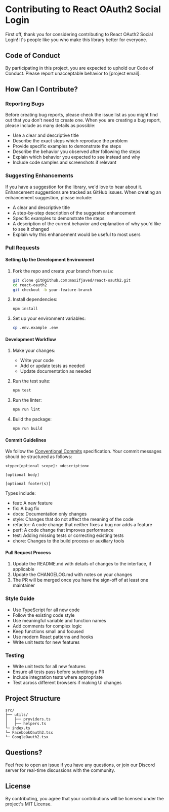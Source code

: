 # Contributing to React OAuth2 Social Login

First off, thank you for considering contributing to React OAuth2 Social Login! It's people like you who make this library better for everyone.

## Code of Conduct

By participating in this project, you are expected to uphold our Code of Conduct. Please report unacceptable behavior to [project email].

## How Can I Contribute?

### Reporting Bugs

Before creating bug reports, please check the issue list as you might find out that you don't need to create one. When you are creating a bug report, please include as many details as possible:

* Use a clear and descriptive title
* Describe the exact steps which reproduce the problem
* Provide specific examples to demonstrate the steps
* Describe the behavior you observed after following the steps
* Explain which behavior you expected to see instead and why
* Include code samples and screenshots if relevant

### Suggesting Enhancements

If you have a suggestion for the library, we'd love to hear about it. Enhancement suggestions are tracked as GitHub issues. When creating an enhancement suggestion, please include:

* A clear and descriptive title
* A step-by-step description of the suggested enhancement
* Specific examples to demonstrate the steps
* A description of the current behavior and explanation of why you'd like to see it changed
* Explain why this enhancement would be useful to most users

### Pull Requests

#### Setting Up the Development Environment

1. Fork the repo and create your branch from `main`:
   ```bash
   git clone git@github.com:maxifjaved/react-oauth2.git
   cd react-oauth2
   git checkout -b your-feature-branch
   ```

2. Install dependencies:
   ```bash
   npm install
   ```

3. Set up your environment variables:
   ```bash
   cp .env.example .env
   ```

#### Development Workflow

1. Make your changes:
    * Write your code
    * Add or update tests as needed
    * Update documentation as needed

2. Run the test suite:
   ```bash
   npm test
   ```

3. Run the linter:
   ```bash
   npm run lint
   ```

4. Build the package:
   ```bash
   npm run build
   ```

#### Commit Guidelines

We follow the [Conventional Commits](https://www.conventionalcommits.org/) specification. Your commit messages should be structured as follows:

```
<type>[optional scope]: <description>

[optional body]

[optional footer(s)]
```

Types include:
* feat: A new feature
* fix: A bug fix
* docs: Documentation only changes
* style: Changes that do not affect the meaning of the code
* refactor: A code change that neither fixes a bug nor adds a feature
* perf: A code change that improves performance
* test: Adding missing tests or correcting existing tests
* chore: Changes to the build process or auxiliary tools

#### Pull Request Process

1. Update the README.md with details of changes to the interface, if applicable
2. Update the CHANGELOG.md with notes on your changes
3. The PR will be merged once you have the sign-off of at least one maintainer

### Style Guide

* Use TypeScript for all new code
* Follow the existing code style
* Use meaningful variable and function names
* Add comments for complex logic
* Keep functions small and focused
* Use modern React patterns and hooks
* Write unit tests for new features

### Testing

* Write unit tests for all new features
* Ensure all tests pass before submitting a PR
* Include integration tests where appropriate
* Test across different browsers if making UI changes

## Project Structure

```
src/
├── utils/
│   ├── providers.ts
│   ├── helpers.ts
└─ index.ts
└─ FacebookOauth2.tsx
└─ GoogleOauth2.tsx
```


## Questions?

Feel free to open an issue if you have any questions, or join our Discord server for real-time discussions with the community.

## License

By contributing, you agree that your contributions will be licensed under the project's MIT License.